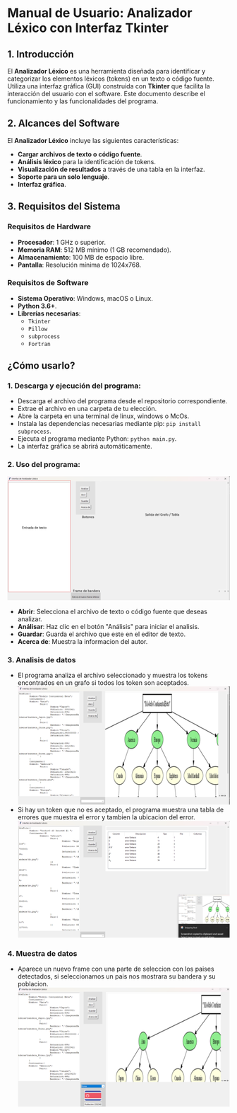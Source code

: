 # Manual de Usuario: Analizador Léxico con Interfaz Tkinter

## 1. Introducción

El **Analizador Léxico** es una herramienta diseñada para identificar y categorizar los elementos léxicos (tokens) en un texto o código fuente. Utiliza una interfaz gráfica (GUI) construida con **Tkinter** que facilita la interacción del usuario con el software. Este documento describe el funcionamiento y las funcionalidades del programa.

## 2. Alcances del Software

El **Analizador Léxico** incluye las siguientes características:

- **Cargar archivos de texto o código fuente**.
- **Análisis léxico** para la identificación de tokens.
- **Visualización de resultados** a través de una tabla en la interfaz.
- **Soporte para un solo lenguaje**.
- **Interfaz gráfica**.
  
## 3. Requisitos del Sistema

### Requisitos de Hardware

- **Procesador**: 1 GHz o superior.
- **Memoria RAM**: 512 MB mínimo (1 GB recomendado).
- **Almacenamiento**: 100 MB de espacio libre.
- **Pantalla**: Resolución mínima de 1024x768.

### Requisitos de Software

- **Sistema Operativo**: Windows, macOS o Linux.
- **Python 3.6+**.
- **Librerías necesarias**:
  - `Tkinter`
  - `Pillow`
  - `subprocess`
  - `Fortran`

## ¿Cómo usarlo?

### 1. Descarga y ejecución del programa:
- Descarga el archivo del programa desde el repositorio correspondiente.
- Extrae el archivo en una carpeta de tu elección.
- Abre la carpeta en una terminal de linux, windows o McOs.
- Instala las dependencias necesarias mediante pip: `pip install subprocess`.
- Ejecuta el programa mediante Python: `python main.py`.
- La interfaz gráfica se abrirá automáticamente.

### 2. Uso del programa:
![Interfaz web](./images/interfaz.png)
- **Abrir**: Selecciona el archivo de texto o código fuente que deseas analizar.
- **Análisar**: Haz clic en el botón "Análisis" para iniciar el analisis.
- **Guardar**: Guarda el archivo que este en el editor de texto.
- **Acerca de**: Muestra la informacion del autor.

### 3. Analisis de datos
- El programa analiza el archivo seleccionado y muestra los tokens encontrados en un grafo si todos los token son aceptados.
![Programa sin errores](./images/programaBien.png)
- Si hay un token que no es aceptado, el programa muestra una tabla de errores que muestra el error y tambien la ubicacion del error.
![Interfaz web](./images/programaMal.png)

### 4. Muestra de datos
- Aparece un nuevo frame con una parte de seleccion con los paises detectados, si seleccionamos un pais nos mostrara su bandera y su poblacion.
![Interfaz web](./images/Banderas.png)


